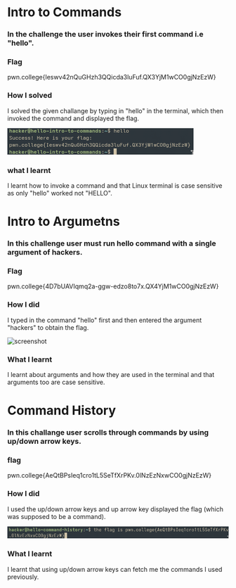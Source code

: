 # Intro to Commands
### In the challenge the user invokes their first command i.e "hello".

### Flag
pwn.college{Ieswv42nQuGHzh3QQicda3luFuf.QX3YjM1wCO0gjNzEzW}

### How I solved
I solved the given challange by typing in "hello" in the terminal, which then invoked the command and displayed the flag.

![screenshot](hello.png)

### what I learnt
I learnt how to invoke a command and that Linux terminal is case sensitive as only "hello" worked not "HELLO".

# Intro to Argumetns
### In this challenge user must run hello command with a single argument of hackers.

### Flag
pwn.college{4D7bUAVIqmq2a-ggw-edzo8to7x.QX4YjM1wCO0gjNzEzW}

### How I did
I typed in the command "hello" first and then entered the argument "hackers" to obtain the flag.

![screenshot](hello_hackers_argu.png)

### What I learnt
I learnt about arguments and how they are used in the terminal and that arguments too are case sensitive.

# Command History
### In this challange user scrolls through commands by using up/down arrow keys.

### flag
pwn.college{AeQtBPsIeq1cro1tL5SeTfXrPKv.0lNzEzNxwCO0gjNzEzW}

### How I did
I used the up/down arrow keys and up arrow key displayed the flag (which was supposed to be a command).

![screenshot](history.png)

### What I learnt
I learnt that using up/down arrow keys can fetch me the commands I used previously.
